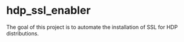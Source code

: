 # hdp_ssl_enabler

The goal of this project is to automate the installation of SSL for HDP distributions. 
